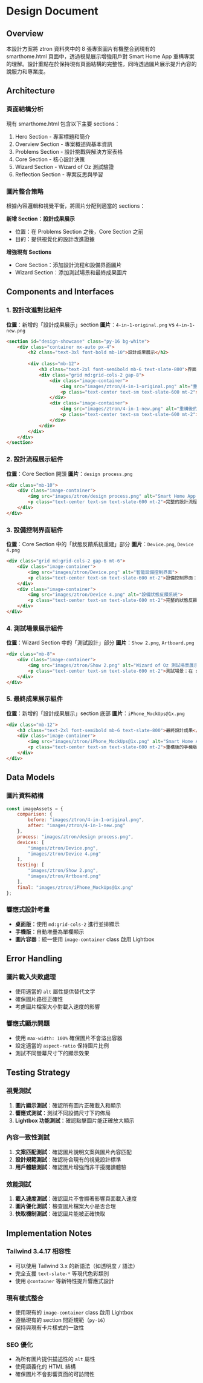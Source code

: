# Design Document

## Overview

本設計方案將 ztron 資料夾中的 8 張專案圖片有機整合到現有的 smarthome.html 頁面中，透過視覺展示增強用戶對 Smart Home App 重構專案的理解。設計重點在於保持現有頁面結構的完整性，同時透過圖片展示提升內容的說服力和專業度。

## Architecture

### 頁面結構分析
現有 smarthome.html 包含以下主要 sections：
1. Hero Section - 專案標題和簡介
2. Overview Section - 專案概述與基本資訊
3. Problems Section - 設計挑戰與解決方案表格
4. Core Section - 核心設計決策
5. Wizard Section - Wizard of Oz 測試驗證
6. Reflection Section - 專案反思與學習

### 圖片整合策略
根據內容邏輯和視覺平衡，將圖片分配到適當的 sections：

**新增 Section：設計成果展示**
- 位置：在 Problems Section 之後，Core Section 之前
- 目的：提供視覺化的設計改進證據

**增強現有 Sections**
- Core Section：添加設計流程和設備界面圖片
- Wizard Section：添加測試場景和最終成果圖片

## Components and Interfaces

### 1. 設計改進對比組件
**位置**：新增的「設計成果展示」section
**圖片**：`4-in-1-original.png` vs `4-in-1-new.png`

```html
<section id="design-showcase" class="py-16 bg-white">
    <div class="container mx-auto px-4">
        <h2 class="text-3xl font-bold mb-10">設計成果展示</h2>
        
        <div class="mb-12">
            <h3 class="text-2xl font-semibold mb-6 text-slate-800">界面改進對比</h3>
            <div class="grid md:grid-cols-2 gap-8">
                <div class="image-container">
                    <img src="images/ztron/4-in-1-original.png" alt="重構前的 Smart Home App 界面">
                    <p class="text-center text-sm text-slate-600 mt-2">重構前：複雜色彩、專業術語、缺乏狀態反饋</p>
                </div>
                <div class="image-container">
                    <img src="images/ztron/4-in-1-new.png" alt="重構後的 Smart Home App 界面">
                    <p class="text-center text-sm text-slate-600 mt-2">重構後：簡潔設計、清晰引導、完整狀態系統</p>
                </div>
            </div>
        </div>
    </div>
</section>
```

### 2. 設計流程展示組件
**位置**：Core Section 開頭
**圖片**：`design process.png`

```html
<div class="mb-10">
    <div class="image-container">
        <img src="images/ztron/design process.png" alt="Smart Home App 設計流程圖">
        <p class="text-center text-sm text-slate-600 mt-2">完整的設計流程：從問題發現到解決方案驗證</p>
    </div>
</div>
```

### 3. 設備控制界面組件
**位置**：Core Section 中的「狀態反饋系統重建」部分
**圖片**：`Device.png`, `Device 4.png`

```html
<div class="grid md:grid-cols-2 gap-6 mt-6">
    <div class="image-container">
        <img src="images/ztron/Device.png" alt="智能設備控制界面">
        <p class="text-center text-sm text-slate-600 mt-2">設備控制界面：清晰的狀態顯示</p>
    </div>
    <div class="image-container">
        <img src="images/ztron/Device 4.png" alt="設備狀態反饋系統">
        <p class="text-center text-sm text-slate-600 mt-2">完整的狀態反饋：從操作到確認</p>
    </div>
</div>
```

### 4. 測試場景展示組件
**位置**：Wizard Section 中的「測試設計」部分
**圖片**：`Show 2.png`, `Artboard.png`

```html
<div class="mb-8">
    <div class="image-container">
        <img src="images/ztron/Show 2.png" alt="Wizard of Oz 測試場景展示">
        <p class="text-center text-sm text-slate-600 mt-2">測試場景：在 showroom 中驗證新設計的可用性</p>
    </div>
</div>
```

### 5. 最終成果展示組件
**位置**：新增的「設計成果展示」section 底部
**圖片**：`iPhone_MockUps@1x.png`

```html
<div class="mb-12">
    <h3 class="text-2xl font-semibold mb-6 text-slate-800">最終設計成果</h3>
    <div class="image-container">
        <img src="images/ztron/iPhone_MockUps@1x.png" alt="Smart Home App 手機版界面展示">
        <p class="text-center text-sm text-slate-600 mt-2">重構後的手機版界面：直觀的智能家居控制體驗</p>
    </div>
</div>
```

## Data Models

### 圖片資料結構
```javascript
const imageAssets = {
    comparison: {
        before: "images/ztron/4-in-1-original.png",
        after: "images/ztron/4-in-1-new.png"
    },
    process: "images/ztron/design process.png",
    devices: [
        "images/ztron/Device.png",
        "images/ztron/Device 4.png"
    ],
    testing: [
        "images/ztron/Show 2.png",
        "images/ztron/Artboard.png"
    ],
    final: "images/ztron/iPhone_MockUps@1x.png"
};
```

### 響應式設計考量
- **桌面版**：使用 `md:grid-cols-2` 進行並排顯示
- **手機版**：自動堆疊為單欄顯示
- **圖片容器**：統一使用 `image-container` class 啟用 Lightbox

## Error Handling

### 圖片載入失敗處理
- 使用適當的 `alt` 屬性提供替代文字
- 確保圖片路徑正確性
- 考慮圖片檔案大小對載入速度的影響

### 響應式顯示問題
- 使用 `max-width: 100%` 確保圖片不會溢出容器
- 設定適當的 `aspect-ratio` 保持圖片比例
- 測試不同螢幕尺寸下的顯示效果

## Testing Strategy

### 視覺測試
1. **圖片顯示測試**：確認所有圖片正確載入和顯示
2. **響應式測試**：測試不同設備尺寸下的佈局
3. **Lightbox 功能測試**：確認點擊圖片能正確放大顯示

### 內容一致性測試
1. **文案匹配測試**：確認圖片說明文案與圖片內容匹配
2. **設計規範測試**：確認符合現有的視覺設計標準
3. **用戶體驗測試**：確認圖片增強而非干擾閱讀體驗

### 效能測試
1. **載入速度測試**：確認圖片不會顯著影響頁面載入速度
2. **圖片優化測試**：檢查圖片檔案大小是否合理
3. **快取機制測試**：確認圖片能被正確快取

## Implementation Notes

### Tailwind 3.4.17 相容性
- 可以使用 Tailwind 3.x 的新語法（如透明度 `/` 語法）
- 完全支援 `text-slate-*` 等現代色彩類別
- 使用 `@container` 等新特性提升響應式設計

### 現有樣式整合
- 使用現有的 `image-container` class 啟用 Lightbox
- 遵循現有的 section 間距規範（`py-16`）
- 保持與現有卡片樣式的一致性

### SEO 優化
- 為所有圖片提供描述性的 `alt` 屬性
- 使用語義化的 HTML 結構
- 確保圖片不會影響頁面的可訪問性